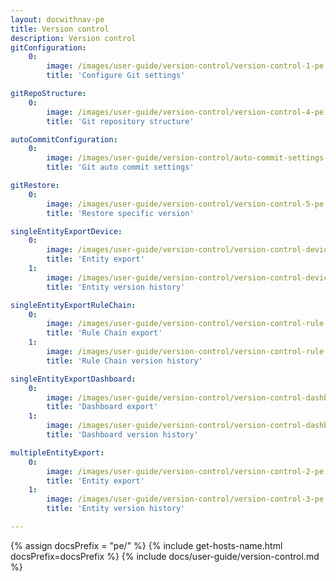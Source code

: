 ```yaml
---
layout: docwithnav-pe
title: Version control
description: Version control
gitConfiguration:
    0:
        image: /images/user-guide/version-control/version-control-1-pe.png 
        title: 'Configure Git settings'

gitRepoStructure:
    0:
        image: /images/user-guide/version-control/version-control-4-pe.png 
        title: 'Git repository structure'

autoCommitConfiguration:
    0:
        image: /images/user-guide/version-control/auto-commit-settings-1-pe.png
        title: 'Git auto commit settings'

gitRestore:
    0:
        image: /images/user-guide/version-control/version-control-5-pe.png
        title: 'Restore specific version'

singleEntityExportDevice:
    0:
        image: /images/user-guide/version-control/version-control-devices-1-pe.png
        title: 'Entity export'
    1:
        image: /images/user-guide/version-control/version-control-devices-2-pe.png
        title: 'Entity version history'

singleEntityExportRuleChain:
    0:
        image: /images/user-guide/version-control/version-control-rule-chain-1-pe.png
        title: 'Rule Chain export'
    1:
        image: /images/user-guide/version-control/version-control-rule-chain-2-pe.png
        title: 'Rule Chain version history'

singleEntityExportDashboard:
    0:
        image: /images/user-guide/version-control/version-control-dashboard-1-pe.png
        title: 'Dashboard export'
    1:
        image: /images/user-guide/version-control/version-control-dashboard-2-pe.png
        title: 'Dashboard version history'

multipleEntityExport:
    0:
        image: /images/user-guide/version-control/version-control-2-pe.png
        title: 'Entity export'
    1:
        image: /images/user-guide/version-control/version-control-3-pe.png
        title: 'Entity version history'

---
```


{% assign docsPrefix = "pe/" %}
{% include get-hosts-name.html docsPrefix=docsPrefix %}
{% include docs/user-guide/version-control.md %}